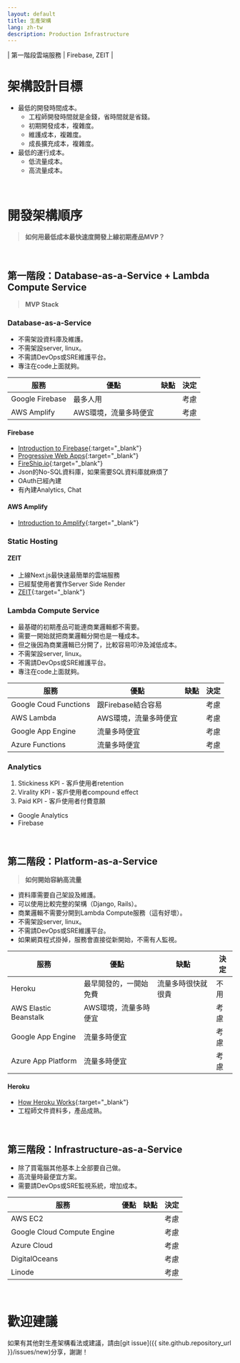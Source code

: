 ```yaml
---
layout: default
title: 生產架構
lang: zh-tw
description: Production Infrastructure
---
```




| 第一階段雲端服務 | Firebase, ZEIT |

# 架構設計目標

* 最低的開發時間成本。
	* 工程師開發時間就是金錢，省時間就是省錢。
	* 初期開發成本，複雜度。
	* 維護成本，複雜度。
	* 成長擴充成本，複雜度。
* 最低的運行成本。
	* 低流量成本。
	* 高流量成本。

<br>

# 開發架構順序

> **如何用最低成本最快速度開發上線初期產品MVP？**

<br>

## 第一階段：Database-as-a-Service + Lambda Compute Service

> **MVP Stack**

### Database-as-a-Service

* 不需架設資料庫及維護。
* 不需架設server, linux。
* 不需請DevOps或SRE維護平台。
* 專注在code上面就夠。

| 服務 | 優點 | 缺點 | 決定 |
| --- | --- | --- | --- |
| Google Firebase | 最多人用 |  | 考慮 |
| AWS Amplify | AWS環境，流量多時便宜 | | 考慮 |

#### Firebase

* [Introduction to Firebase](https://hackernoon.com/introduction-to-firebase-218a23186cd7){:target="_blank"}
* [Progressive Web Apps](https://firebase.google.com/docs/projects/pwa){:target="_blank"}
* [FireShip.io](https://fireship.io/){:target="_blank"}
* Json的No-SQL資料庫，如果需要SQL資料庫就麻煩了
* OAuth已經內建
* 有內建Analytics, Chat

#### AWS Amplify

* [Introduction to Amplify](https://aws.amazon.com/amplify/){:target="_blank"}


### Static Hosting

#### ZEIT

* 上線Next.js最快速最簡單的雲端服務
* 已經幫使用者實作Server Side Render
* [ZEIT](https://zeit.co/){:target="_blank"}


### Lambda Compute Service

* 最基礎的初期產品可能連商業邏輯都不需要。
* 需要一開始就把商業邏輯分開也是一種成本。
* 但之後因為商業邏輯已分開了，比較容易叩沖及減低成本。
* 不需架設server, linux。
* 不需請DevOps或SRE維護平台。
* 專注在code上面就夠。

| 服務 | 優點 | 缺點 | 決定 |
| --- | --- | --- | --- |
| Google Coud Functions | 跟Firebase結合容易 |  | 考慮 |
| AWS Lambda | AWS環境，流量多時便宜 | | 考慮 |
| Google App Engine | 流量多時便宜 | | 考慮 |
| Azure Functions | 流量多時便宜 | | 考慮 |

### Analytics

1. Stickiness KPI - 客戶使用者retention
1. Virality KPI - 客戶使用者compound effect
1. Paid KPI - 客戶使用者付費意願

* Google Analytics
* Firebase

<br>

## 第二階段：Platform-as-a-Service

> **如何開始容納高流量**

* 資料庫需要自己架設及維護。
* 可以使用比較完整的架構（Django, Rails）。
* 商業邏輯不需要分開到Lambda Compute服務（這有好壞）。
* 不需架設server, linux。
* 不需請DevOps或SRE維護平台。
* 如果網頁程式掛掉，服務會直接從新開始，不需有人監視。

| 服務 | 優點 | 缺點 | 決定 |
| --- | --- | --- | --- |
| Heroku | 最早開發的，一開始免費 | 流量多時很快就很貴 | 不用 |
| AWS Elastic Beanstalk | AWS環境，流量多時便宜 | | 考慮 |
| Google App Engine | 流量多時便宜 | | 考慮 |
| Azure App Platform | 流量多時便宜 | | 考慮 |

#### Heroku

* [How Heroku Works](https://devcenter.heroku.com/articles/how-heroku-works){:target="_blank"}
* 工程師文件資料多，產品成熟。

<br>

## 第三階段：Infrastructure-as-a-Service

* 除了買電腦其他基本上全部要自己做。
* 高流量時最便宜方案。
* 需要請DevOps或SRE監視系統，增加成本。

| 服務 | 優點 | 缺點 | 決定 |
| --- | --- | --- | --- |
| AWS EC2 | | | 考慮 |
| Google Cloud Compute Engine | | | 考慮 |
| Azure Cloud | | | 考慮 |
| DigitalOceans | | | 考慮 |
| Linode | | | 考慮 |

<br>

# 歡迎建議

如果有其他對生產架構看法或建議，請由[git issue]({{ site.github.repository_url }}/issues/new)分享，謝謝！